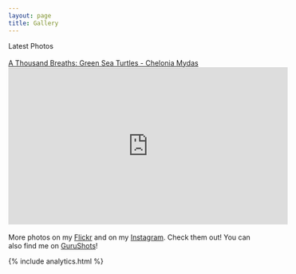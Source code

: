 ```yaml
---
layout: page
title: Gallery
---
```


<div class="message">
  Latest Photos
</div>

<div id="flickrembed"></div><div style="position:absolute; top:-70px; display:block; text-align:center; z-index:-1;"></div><small style="display: block; text-align: center; margin: 0 auto;"></small><script src='https://flickrembed.com/embed_v2.js.php?source=flickr&layout=responsive&input=www.flickr.com/photos/stefanos990&sort=0&by=user&theme=tiles_justified&scale=fill&limit=10&skin=default&autoplay=false'></script>
<br>

<div class="message">
  <a href="https://www.youtube.com/watch?v=9lo9RF5hZs4" target="_blank">A Thousand Breaths: Green Sea Turtles - Chelonia Mydas</a>
</div>
<!-- A video made combining some of my underwater encounters with Green Sea Turtles - Chelonia Mydas, in Cyprus. <a href="https://www.youtube.com/watch?v=9lo9RF5hZs4" target="_blank">→</a> -->
<iframe style="display: block; margin: 0 auto;" width="560" height="315" src="https://www.youtube.com/embed/9lo9RF5hZs4" title="YouTube video player" frameborder="0" allow="accelerometer; autoplay; clipboard-write; encrypted-media; gyroscope; picture-in-picture" allowfullscreen></iframe>
<br>

<div class="message">
More photos on my <a href="https://www.flickr.com/photos/stefanos990" target="_blank">Flickr</a> and on my <a href="https://www.instagram.com/stefanos990" target="_blank">Instagram</a>. Check them out! You can also find me on <a href="https://gurushots.com/stefanos990" target="_blank">GuruShots</a>!
</div>

{% include analytics.html %}